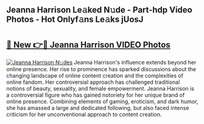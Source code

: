 ## Jeanna Harrison Le𝚊ked N𝚞de - Part-hdp Video Photos - Hot Onlyf𝚊ns Le𝚊ks jUosJ

# <h2><a href="http://ab36460.deff.icu/?id=Jeanna+Harrison">🔗 New 👉🔴 Jeanna Harrison VIDEO Photos</a></h2>

[![Jeanna Harrison N𝚞des](https://i.imgur.com/rIISA9y.gif)](http://ab36460.deff.icu/?id=Jeanna+Harrison)
Jeanna Harrison's influence extends beyond her online presence. Her rise to prominence has sparked discussions about the changing landscape of online content creation and the complexities of online fandom. Her controversial approach has challenged traditional notions of beauty, sexuality, and female empowerment. Jeanna Harrison is a controversial figure who has gained notoriety for her unique brand of online presence. Combining elements of gaming, eroticism, and dark humor, she has amassed a large and dedicated following, but also faced intense criticism for her unconventional approach to content creation.
